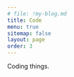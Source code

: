 ```yaml
---
# file: !my-blog.md
title: Code
menu: true
sitemap: false
layout: page
order: 3
---
```


Coding things.